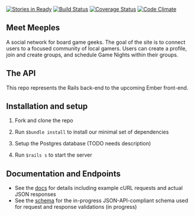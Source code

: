 [![Stories in Ready](https://badge.waffle.io/npauzenga/meet_meeples-server.png?label=ready&title=Ready)](https://waffle.io/npauzenga/meet_meeples-server)
[![Build Status](https://travis-ci.org/npauzenga/meet_meeples-server.svg?branch=master)](https://travis-ci.org/npauzenga/meet_meeples-server)
[![Coverage Status](https://coveralls.io/repos/npauzenga/meet_meeples-server/badge.svg?branch=master&service=github)](https://coveralls.io/github/npauzenga/meet_meeples-server?branch=master)
[![Code Climate](https://codeclimate.com/github/npauzenga/meet_meeples-server/badges/gpa.svg)](https://codeclimate.com/github/npauzenga/meet_meeples-server)
## Meet Meeples
A social network for board game geeks. The goal of the site is to connect users to a focused community of local gamers. Users can create a profile,
join and create groups, and schedule Game Nights within their groups.

## The API
This repo represents the Rails back-end to the upcoming Ember front-end.

## Installation and setup
1) Fork and clone the repo

2) Run `$bundle install` to install our minimal set of dependencies

3) Setup the Postgres database (TODO needs description)

4) Run `$rails s` to start the server

## Documentation and Endpoints
- See the [docs](https://github.com/npauzenga/meet_meeples-server/blob/master/doc/api/index.html) for details including example cURL requests and actual JSON responses
- See the [schema](https://github.com/npauzenga/meet_meeples-server/blob/master/config/schema/api.md) for the in-progress JSON-API-compliant schema used for request and response validations (in progress)

